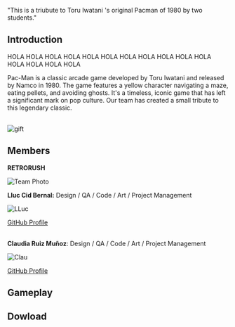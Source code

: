 "This is a triubute to Toru Iwatani 's original Pacman of 1980 by two students."

## **Introduction**
HOLA HOLA HOLA HOLA HOLA HOLA HOLA HOLA HOLA HOLA HOLA HOLA HOLA HOLA HOLA 

 Pac-Man is a classic arcade game developed by Toru Iwatani and released by Namco in 1980. The game features a yellow character navigating a maze, eating pellets, and avoiding ghosts. It's a timeless, iconic game that has left a significant mark on pop culture. Our team has created a small tribute to this legendary classic.<br><br>



 <img src="gif.gif" alt="gift">

<br>










## **Members**

**RETRORUSH**



<img src="Logo.jpg" alt="Team Photo">





**Lluc Cid Bernal:** Design / QA / Code / Art / Project Management

 
 <img src="lluc.png" alt="LLuc">
 

  [GitHub Profile](https://github.com/Lluccib)<br><br>


**Claudia Ruiz Muñoz**:                                Design / QA / Code /  Art / Project Management
    

<img src="clau.jpg" alt="Clau">


 [GitHub Profile](https://github.com/cla4d1a)
    
## **Gameplay**
    
## **Dowload**
